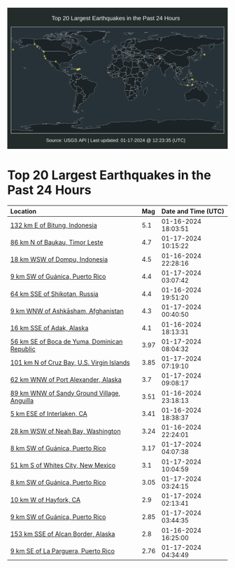 ![Map](./map.png)

# Top 20 Largest Earthquakes in the Past 24 Hours

| Location | Mag | Date and Time (UTC) |
|:---|:---|:---|
| [132 km E of Bitung, Indonesia](https://earthquake.usgs.gov/earthquakes/eventpage/us6000m42g) | 5.1 | 01-16-2024 18:03:51 |
| [86 km N of Baukau, Timor Leste](https://earthquake.usgs.gov/earthquakes/eventpage/us6000m45s) | 4.7 | 01-17-2024 10:15:22 |
| [18 km WSW of Dompu, Indonesia](https://earthquake.usgs.gov/earthquakes/eventpage/us6000m43k) | 4.5 | 01-16-2024 22:28:16 |
| [9 km SW of Guánica, Puerto Rico](https://earthquake.usgs.gov/earthquakes/eventpage/pr2024017000) | 4.4 | 01-17-2024 03:07:42 |
| [64 km SSE of Shikotan, Russia](https://earthquake.usgs.gov/earthquakes/eventpage/us6000m42v) | 4.4 | 01-16-2024 19:51:20 |
| [9 km WNW of Ashkāsham, Afghanistan](https://earthquake.usgs.gov/earthquakes/eventpage/us6000m441) | 4.3 | 01-17-2024 00:40:50 |
| [16 km SSE of Adak, Alaska](https://earthquake.usgs.gov/earthquakes/eventpage/us6000m42l) | 4.1 | 01-16-2024 18:13:31 |
| [56 km SE of Boca de Yuma, Dominican Republic](https://earthquake.usgs.gov/earthquakes/eventpage/pr2024017002) | 3.97 | 01-17-2024 08:04:32 |
| [101 km N of Cruz Bay, U.S. Virgin Islands](https://earthquake.usgs.gov/earthquakes/eventpage/pr2024017001) | 3.85 | 01-17-2024 07:19:10 |
| [62 km WNW of Port Alexander, Alaska](https://earthquake.usgs.gov/earthquakes/eventpage/ak024s9jjvp) | 3.7 | 01-17-2024 09:08:17 |
| [89 km WNW of Sandy Ground Village, Anguilla](https://earthquake.usgs.gov/earthquakes/eventpage/pr2024016000) | 3.51 | 01-16-2024 23:18:13 |
| [5 km ESE of Interlaken, CA](https://earthquake.usgs.gov/earthquakes/eventpage/nc73990216) | 3.41 | 01-16-2024 18:38:37 |
| [28 km WSW of Neah Bay, Washington](https://earthquake.usgs.gov/earthquakes/eventpage/uw61980156) | 3.24 | 01-16-2024 22:24:01 |
| [8 km SW of Guánica, Puerto Rico](https://earthquake.usgs.gov/earthquakes/eventpage/pr71437038) | 3.17 | 01-17-2024 04:07:38 |
| [51 km S of Whites City, New Mexico](https://earthquake.usgs.gov/earthquakes/eventpage/tx2024beaa) | 3.1 | 01-17-2024 10:04:59 |
| [8 km SW of Guánica, Puerto Rico](https://earthquake.usgs.gov/earthquakes/eventpage/pr71437018) | 3.05 | 01-17-2024 03:24:15 |
| [10 km W of Hayfork, CA](https://earthquake.usgs.gov/earthquakes/eventpage/nc73990421) | 2.9 | 01-17-2024 02:13:41 |
| [9 km SW of Guánica, Puerto Rico](https://earthquake.usgs.gov/earthquakes/eventpage/pr71437033) | 2.85 | 01-17-2024 03:44:35 |
| [153 km SSE of Alcan Border, Alaska](https://earthquake.usgs.gov/earthquakes/eventpage/us6000m40h) | 2.8 | 01-16-2024 16:25:00 |
| [9 km SE of La Parguera, Puerto Rico](https://earthquake.usgs.gov/earthquakes/eventpage/pr71437048) | 2.76 | 01-17-2024 04:34:49 |
